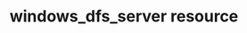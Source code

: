 ---
resource_reference: true
properties_shortcode: 
resources_common_guards: true
resources_common_notification: true
resources_common_properties: true
title: windows_dfs_server resource
resource: windows_dfs_server
aliases:
- "/resource_windows_dfs_server.html"
menu:
  infra:
    title: windows_dfs_server
    identifier: chef_infra/cookbook_reference/resources/windows_dfs_server windows_dfs_server
    parent: chef_infra/cookbook_reference/resources
resource_description_list:
- markdown: Use the **windows_dfs_server** resource to set system-wide DFS settings.
resource_new_in: '15.0'
syntax_full_code_block: |-
  windows_dfs_server 'name' do
    enable_site_costed_referrals      true, false # default value: false
    ldap_timeout_secs                 Integer # default value: 30
    prefer_login_dc                   true, false # default value: false
    sync_interval_secs                Integer # default value: 3600
    use_fqdn                          true, false # default value: false
    action                            Symbol # defaults to :configure if not specified
  end
syntax_properties_list:
syntax_full_properties_list:
- "`windows_dfs_server` is the resource."
- "`name` is the name given to the resource block."
- "`action` identifies which steps Chef Infra Client will take to bring the node into
  the desired state."
- "`enable_site_costed_referrals`, `ldap_timeout_secs`, `prefer_login_dc`, `sync_interval_secs`,
  and `use_fqdn` are the properties available to this resource."
actions_list:
  :configure:
    markdown: Configure DFS settings
  :nothing:
    shortcode: resources_common_actions_nothing.md
properties_list:
- property: enable_site_costed_referrals
  ruby_type: true, false
  required: false
  default_value: 'false'
  description_list: []
- property: ldap_timeout_secs
  ruby_type: Integer
  required: false
  default_value: '30'
  description_list: []
- property: prefer_login_dc
  ruby_type: true, false
  required: false
  default_value: 'false'
  description_list: []
- property: sync_interval_secs
  ruby_type: Integer
  required: false
  default_value: '3600'
  description_list: []
- property: use_fqdn
  ruby_type: true, false
  required: false
  default_value: 'false'
  description_list:
  - markdown: Indicates whether a DFS namespace server uses FQDNs in referrals. If
      this property is set to true, the server uses FQDNs in referrals. If this property
      is set to false then the server uses NetBIOS names.
examples: 
---